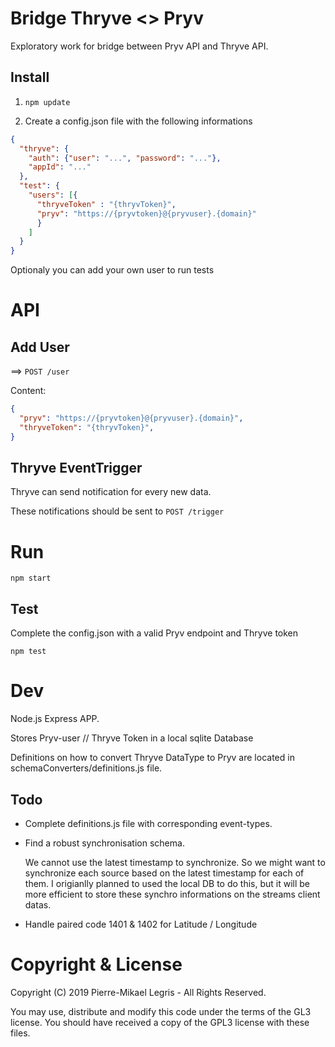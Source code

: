 # Bridge Thryve <> Pryv

Exploratory work for bridge between Pryv API and Thryve API.

## Install 

1. `npm update`

2. Create a config.json file with the following informations

```json
{
  "thryve": {
    "auth": {"user": "...", "password": "..."},
    "appId": "..."
  },
  "test": {
    "users": [{
      "thryveToken" : "{thryvToken}",
      "pryv": "https://{pryvtoken}@{pryvuser}.{domain}"
      }
    ]
  }
}
```

Optionaly you can add your own user to run tests

# API

## Add User

==>   `POST /user`

Content: 

```json
{
  "pryv": "https://{pryvtoken}@{pryvuser}.{domain}",
  "thryveToken": "{thryvToken}",
}
```



## Thryve EventTrigger

Thryve can send notification for every new data. 

These notifications should be sent to `POST /trigger`

# Run

`npm start`

## Test

Complete the config.json with a valid Pryv endpoint and Thryve token

`npm test`

# Dev

Node.js Express APP. 

Stores Pryv-user // Thryve Token in a local sqlite Database

Definitions on how to convert Thryve DataType to Pryv are located in schemaConverters/definitions.js file.

## Todo

- Complete definitions.js file with corresponding event-types.

- Find a robust synchronisation schema. 

  We cannot use the latest timestamp to synchronize. So we might want to synchronize each source based on the latest timestamp for each of them. I origianlly planned to used the local DB to do this, but it will be more efficient to store these synchro informations on the streams client datas.

- Handle paired code 1401 & 1402 for Latitude / Longitude

# Copyright & License

Copyright (C) 2019 Pierre-Mikael Legris - All Rights Reserved.  

You may use, distribute and modify this code under the terms of the GL3 license.
You should have received a copy of the GPL3 license with these files.
